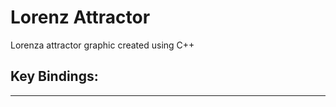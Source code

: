 # Lorenz Attractor

Lorenza attractor graphic created using C++

Key Bindings:
-------------

-------------
